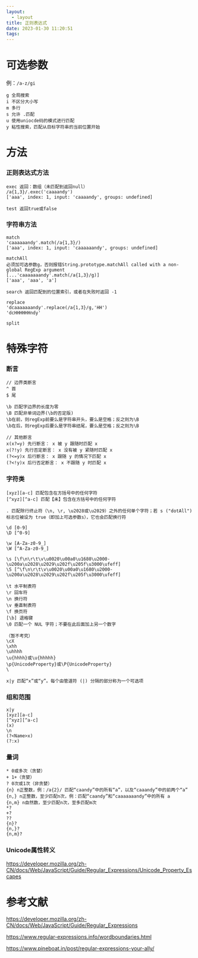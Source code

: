 ```yaml
---
layout:
  - layout
title: 正则表达式
date: 2023-01-30 11:20:51
tags:
---
```


# 可选参数
例：`/a-z/gi`
```
g 全局搜索
i 不区分大小写
m 多行
s 允许 .匹配
u 使用uniocde码的模式进行匹配
y 粘性搜索，匹配从目标字符串的当前位置开始
```

# 方法

### 正则表达式方法
```
exec 返回：数组（未匹配到返回null）
/a{1,3}/.exec('caaaandy')
['aaa', index: 1, input: 'caaaandy', groups: undefined]

test 返回true或false
```

### 字符串方法

```
match 
'caaaaaandy'.match(/a{1,3}/)
['aaa', index: 1, input: 'caaaaaandy', groups: undefined]

matchAll
必须加可选参数g，否则报错String.prototype.matchAll called with a non-global RegExp argument
[...'caaaaaaandy'.match(/a{1,3}/g)]
['aaa', 'aaa', 'a']

search 返回匹配到的位置索引，或者在失败时返回 -1 

replace  
'dcaaaaaaandy'.replace(/a{1,3}/g,'HH')
'dcHHHHHHndy'

split
```

# 特殊字符

### 断言
```
// 边界类断言
^ 首
$ 尾

\b 匹配字边界的长度为零
\B 匹配非单词边界(\b的否定版)
\b在前，则regExp前要么是字符串开头，要么是空格；反之则为\B
\b在后，则regExp后要么是字符串结尾，要么是空格；反之则为\B

// 其他断言
x(x?=y) 先行断言： x 被 y 跟随时匹配 x
x(?!y) 先行否定断言： x 没有被 y 紧随时匹配 x
(?<=y)x 后行断言： x 跟随 y 的情况下匹配 x
(?<!y)x 后行否定断言： x 不跟随 y 时匹配 x
```

### 字符类
```
[xyz][a-c] 匹配包含在方括号中的任何字符
[^xyz][^a-c] 匹配【未】包含在方括号中的任何字符

. 匹配除行终止符（\n, \r, \u2028或\u2029）之外的任何单个字符；若 s ("dotAll") 标志位被设为 true（即加上可选参数s），它也会匹配换行符

\d [0-9]
\D [^0-9]

\w [A-Za-z0-9_]
\W [^A-Za-z0-9_]

\s [\f\n\r\t\v\u0020\u00a0\u1680\u2000-\u200a\u2028\u2029\u202f\u205f\u3000\ufeff]
\S [^\f\n\r\t\v\u0020\u00a0\u1680\u2000-\u200a\u2028\u2029\u202f\u205f\u3000\ufeff]

\t 水平制表符
\r 回车符
\n 换行符
\v 垂直制表符
\f 换页符
[\b] 退格键
\0 匹配一个 NUL 字符；不要在此后面加上另一个数字

（暂不考究）
\cX
\xhh
\uhhhh
\u{hhhh}或\u{hhhhh}
\p{UnicodeProperty}或\P{UnicodeProperty}
\

x|y 匹配“x”或“y”。每个由管道符 (|) 分隔的部分称为一个可选项
```

### 组和范围
```
x|y
[xyz][a-c]
[^xyz][^a-c]
(x)
\n
(?<Name>x)
(?:x)
```

### 量词
```
* 0或多次（贪婪）
+ 1+（贪婪）
? 0次或1次（非贪婪）
{n} n正整数，例：/a{2}/ 匹配“caandy”中的所有“a”，以及“caaandy”中的前两个“a”
{n,} n正整数，至少匹配n次，例：匹配“caandy”和“caaaaaaandy”中的所有 a
{n,m} n自然数，至少匹配n次，至多匹配m次
*? 
+?
??
{n}?
{n,}?
{n,m}?
```

### Unicode属性转义
https://developer.mozilla.org/zh-CN/docs/Web/JavaScript/Guide/Regular_Expressions/Unicode_Property_Escapes

# 参考文献

https://developer.mozilla.org/zh-CN/docs/Web/JavaScript/Guide/Regular_Expressions

https://www.regular-expressions.info/wordboundaries.html

https://www.pineboat.in/post/regular-expressions-your-ally/